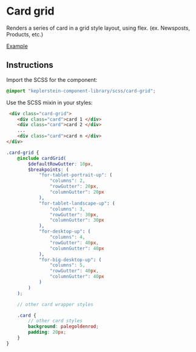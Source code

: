 # Card grid

Renders a series of card in a grid style layout, using flex. (ex. Newsposts, Products, etc.)

[Example](../examples/card-grid.html)

## Instructions

Import the SCSS for the component:

```scss
@import "keplerstein-component-library/scss/card-grid";
```

Use the SCSS mixin in your styles:

```html
 <div class="card-grid">
    <div class="card">card 1 </div>
    <div class="card">card 2 </div>
    ...
    <div class="card">card n </div>
</div>   
```

```scss
.card-grid {
    @include cardGrid(
        $defaultRowGutter: 10px,
        $breakpoints: (
            "for-tablet-portrait-up": (
                "columns": 2,
                "rowGutter": 20px,
                "columnGutter": 20px
            ),
            "for-tablet-landscape-up": (
                "columns": 3,
                "rowGutter": 30px,
                "columnGutter": 30px
            ),
            "for-desktop-up": (
                "columns": 4,
                "rowGutter": 40px,
                "columnGutter": 40px
            ),
            "for-big-desktop-up": (
                "columns": 5,
                "rowGutter": 40px,
                "columnGutter": 40px
            )
        )
    );

    // other card wrapper styles

    .card {
        // other card styles
        background: palegoldenrod;
        padding: 20px;
    }
}
```
